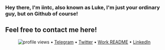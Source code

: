 ### Hey there, I'm iintc, also known as Luke, I'm just your ordinary guy, but on Github of course!


## Feel free to contact me here!
<p align="center">
  <img src="https://gpvc.arturio.dev/sw-yx" alt="profile views"> •  
  <a href="https://t.me/iintc">Telegram</a> •
  <a href="https://twitter.com/intent/follow?screen_name=swyx&tw_p=followbutton">Twitter</a> •
  <a href="https://github.com/sw-yx/README">Work README</a> •
  <a href="https://learninpublic.org/?from=GH%20README">LinkedIn</a>
</p>

